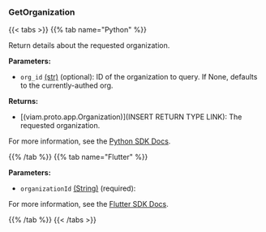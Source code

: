 ### GetOrganization

{{< tabs >}}
{{% tab name="Python" %}}

Return details about the requested organization.

**Parameters:**

- `org_id` [(str)](<INSERT PARAM TYPE LINK>) (optional): ID of the organization to query. If None, defaults to the currently-authed org.


**Returns:**

- [(viam.proto.app.Organization)](INSERT RETURN TYPE LINK): The requested organization.

For more information, see the [Python SDK Docs](https://python.viam.dev/autoapi/viam/app/app_client/index.html#viam.app.app_client.AppClient.get_organization).

{{% /tab %}}
{{% tab name="Flutter" %}}

**Parameters:**

- `organizationId` [(String)](https://api.flutter.dev/flutter/dart-core/String-class.html) (required):


For more information, see the [Flutter SDK Docs](https://flutter.viam.dev/viam_protos.app.app/AppServiceClient/getOrganization.html).

{{% /tab %}}
{{< /tabs >}}

